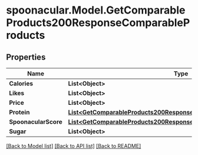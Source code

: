 # spoonacular.Model.GetComparableProducts200ResponseComparableProducts

## Properties

Name | Type | Description | Notes
------------ | ------------- | ------------- | -------------
**Calories** | **List&lt;Object&gt;** |  | 
**Likes** | **List&lt;Object&gt;** |  | 
**Price** | **List&lt;Object&gt;** |  | 
**Protein** | [**List&lt;GetComparableProducts200ResponseComparableProductsProteinInner&gt;**](GetComparableProducts200ResponseComparableProductsProteinInner.md) |  | 
**SpoonacularScore** | [**List&lt;GetComparableProducts200ResponseComparableProductsProteinInner&gt;**](GetComparableProducts200ResponseComparableProductsProteinInner.md) |  | 
**Sugar** | **List&lt;Object&gt;** |  | 

[[Back to Model list]](../README.md#documentation-for-models) [[Back to API list]](../README.md#documentation-for-api-endpoints) [[Back to README]](../README.md)

